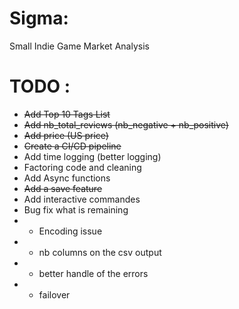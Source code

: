 # Sigma:
Small Indie Game Market Analysis

# TODO :
- ~~Add Top 10 Tags List~~
- ~~Add nb_total_reviews (nb_negative + nb_positive)~~
- ~~Add price (US price)~~
- ~~Create a CI/CD pipeline~~
- Add time logging (better logging)
- Factoring code and cleaning
- Add Async functions
- ~~Add a save feature~~
- Add interactive commandes
- Bug fix what is remaining
- - Encoding issue
- - nb columns on the csv output
- - better handle of the errors
- - failover